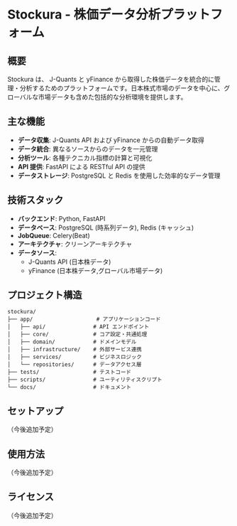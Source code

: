 # Stockura - 株価データ分析プラットフォーム

## 概要
Stockura は、 J-Quants と yFinance から取得した株価データを統合的に管理・分析するためのプラットフォームです。日本株式市場のデータを中心に、グローバルな市場データも含めた包括的な分析環境を提供します。

## 主な機能
- **データ収集**: J-Quants API および yFinance からの自動データ取得
- **データ統合**: 異なるソースからのデータを一元管理
- **分析ツール**: 各種テクニカル指標の計算と可視化
- **API 提供**: FastAPI による RESTful API の提供
- **データストレージ**: PostgreSQL と Redis を使用した効率的なデータ管理

## 技術スタック
- **バックエンド**: Python, FastAPI
- **データベース**: PostgreSQL (時系列データ), Redis (キャッシュ)
- **JobQueue**: Celery(Beat)
- **アーキテクチャ**: クリーンアーキテクチャ
- **データソース**:
  - J-Quants API (日本株データ)
  - yFinance (日本株データ,グローバル市場データ)

## プロジェクト構造
```
stockura/
├── app/                    # アプリケーションコード
│   ├── api/               # API エンドポイント
│   ├── core/              # コア設定・共通処理
│   ├── domain/            # ドメインモデル
│   ├── infrastructure/    # 外部サービス連携
│   ├── services/          # ビジネスロジック
│   └── repositories/      # データアクセス層
├── tests/                 # テストコード
├── scripts/               # ユーティリティスクリプト
└── docs/                  # ドキュメント

```

## セットアップ
（今後追加予定）

## 使用方法
（今後追加予定）

## ライセンス
（今後追加予定）
